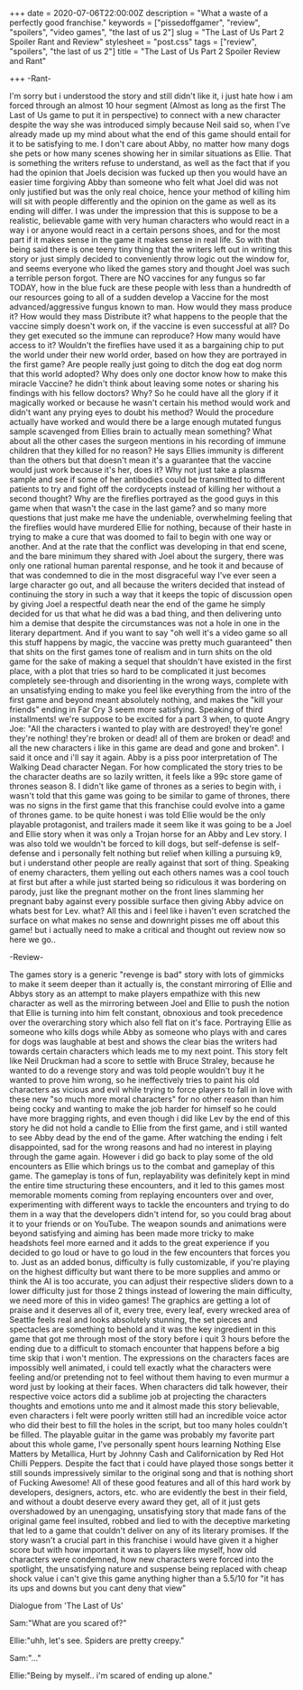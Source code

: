 +++
date = 2020-07-06T22:00:00Z
description = "What a waste of a perfectly good franchise."
keywords = ["pissedoffgamer", "review", "spoilers", "video games", "the last of us 2"]
slug = "The Last of Us Part 2 Spoiler Rant and Review"
stylesheet = "post.css"
tags = ["review", "spoilers", "the last of us 2"]
title = "The Last of Us Part 2 Spoiler Review and Rant"

+++
\-Rant-

I'm sorry but i understood the story and still didn't like it, i just hate how i am forced through an almost 10 hour segment (Almost as long as the first The Last of Us game to put it in perspective) to connect with a new character despite the way she was introduced simply because Neil said so, when I've already made up my mind about what the end of this game should entail for it to be satisfying to me. I don't care about Abby, no matter how many dogs she pets or how many scenes showing her in similar situations as Ellie. That is something the writers refuse to understand, as well as the fact that if you had the opinion that Joels decision was fucked up then you would have an easier time forgiving Abby than someone who felt what Joel did was not only justified but was the only real choice, hence your method of killing him will sit with people differently and the opinion on the game as well as its ending will differ. I was under the impression that this is suppose to be a realistic, believable game with very human characters who would react in a way i or anyone would react in a certain persons shoes, and for the most part if it makes sense in the game it makes sense in real life. So with that being said there is one teeny tiny thing that the writers left out in writing this story or just simply decided to conveniently throw logic out the window for, and seems everyone who liked the games story and thought Joel was such a terrible person forgot. There are NO vaccines for any fungus so far TODAY, how in the blue fuck are these people with less than a hundredth of our resources going to all of a sudden develop a Vaccine for the most advanced/aggressive fungus known to man. How would they mass produce it? How would they mass Distribute it? what happens to the people that the vaccine simply doesn't work on, if the vaccine is even successful at all? Do they get executed so the immune can reproduce? How many would have access to it? Wouldn't the fireflies have used it as a bargaining chip to put the world under their new world order, based on how they are portrayed in the first game? Are people really just going to ditch the dog eat dog norm that this world adopted? Why does only one doctor know how to make this miracle Vaccine? he didn't think about leaving some notes or sharing his findings with his fellow doctors? Why? So he could have all the glory if it magically worked or because he wasn't certain his method would work and didn't want any prying eyes to doubt his method? Would the procedure actually have worked and would there be a large enough mutated fungus sample scavenged from Ellies brain to actually mean something? What about all the other cases the surgeon mentions in his recording of immune children that they killed for no reason? He says Ellies immunity is different than the others but that doesn't mean it's a guarantee that the vaccine would just work because it's her, does it? Why not just take a plasma sample and see if some of her antibodies could be transmitted to different patients to try and fight off the cordycepts instead of killing her without a second thought? Why are the fireflies portrayed as the good guys in this game when that wasn't the case in the last game? and so many more questions that just make me have the undeniable, overwhelming feeling that the fireflies would have murdered Ellie for nothing, because of their haste in trying to make a cure that was doomed to fail to begin with one way or another. And at the rate that the conflict was developing in that end scene, and the bare minimum they shared with Joel about the surgery, there was only one rational human parental response, and he took it and because of that was condemned to die in the most disgraceful way I've ever seen a large character go out, and all because the writers decided that instead of continuing the story in such a way that it keeps the topic of discussion open by giving Joel a respectful death near the end of the game he simply decided for us that what he did was a bad thing, and then delivering unto him a demise that despite the circumstances was not a hole in one in the literary department. And if you want to say "oh well it's a video game so all this stuff happens by magic, the vaccine was pretty much guaranteed" then that shits on the first games tone of realism and in turn shits on the old game for the sake of making a sequel that shouldn't have existed in the first place, with a plot that tries so hard to be complicated it just becomes completely see-through and disorienting in the wrong ways, complete with an unsatisfying ending to make you feel like everything from the intro of the first game and beyond meant absolutely nothing, and makes the "kill your friends" ending in Far Cry 3 seem more satisfying. Speaking of third installments! we're suppose to be excited for a part 3 when, to quote Angry Joe: "All the characters i wanted to play with are destroyed! they're gone! they're nothing! they're broken or dead! all of them are broken or dead! and all the new characters i like in this game are dead and gone and broken". I said it once and i'll say it again. Abby is a piss poor interpretation of The Walking Dead character Negan. For how complicated the story tries to be the character deaths are so lazily written, it feels like a 99c store game of thrones season 8. I didn't like game of thrones as a series to begin with, i wasn't told that this game was going to be similar to game of thrones, there was no signs in the first game that this franchise could evolve into a game of thrones game. to be quite honest i was told Ellie would be the only playable protagonist, and trailers made it seem like it was going to be a Joel and Ellie story when it was only a Trojan horse for an Abby and Lev story. I was also told we wouldn't be forced to kill dogs, but self-defense is self-defense and i personally felt nothing but relief when killing a pursuing k9, but i understand other people are really against that sort of thing. Speaking of enemy characters, them yelling out each others names was a cool touch at first but after a while just started being so ridiculous it was bordering on parody, just like the pregnant mother on the front lines slamming her pregnant baby against every possible surface then giving Abby advice on whats best for Lev. what? All this and i feel like i haven't even scratched the surface on what makes no sense and downright pisses me off about this game! but i actually need to make a critical and thought out review now so here we go..

\-Review-

The games story is a generic "revenge is bad" story with lots of gimmicks to make it seem deeper than it actually is, the constant mirroring of Ellie and Abbys story as an attempt to make players empathize with this new character as well as the mirroring between Joel and Ellie to push the notion that Ellie is turning into him felt constant, obnoxious and took precedence over the overarching story which also fell flat on it's face. Portraying Ellie as someone who kills dogs while Abby as someone who plays with and cares for dogs was laughable at best and shows the clear bias the writers had towards certain characters which leads me to my next point. This story felt like Neil Druckman had a score to settle with Bruce Straley, because he wanted to do a revenge story and was told people wouldn't buy it he wanted to prove him wrong, so he ineffectively tries to paint his old characters as vicious and evil while trying to force players to fall in love with these new "so much more moral characters" for no other reason than him being cocky and wanting to make the job harder for himself so he could have more bragging rights, and even though i did like Lev by the end of this story he did not hold a candle to Ellie from the first game, and i still wanted to see Abby dead by the end of the game. After watching the ending i felt disappointed, sad for the wrong reasons and had no interest in playing through the game again. However i did go back to play some of the old encounters as Ellie which brings us to the combat and gameplay of this game. The gameplay is tons of fun, replayability was definitely kept in mind the entire time structuring these encounters, and it led to this games most memorable moments coming from replaying encounters over and over, experimenting with different ways to tackle the encounters and trying to do them in a way that the developers didn't intend for, so you could brag about it to your friends or on YouTube. The weapon sounds and animations were beyond satisfying and aiming has been made more tricky to make headshots feel more earned and it adds to the great experience if you decided to go loud or have to go loud in the few encounters that forces you to. Just as an added bonus, difficulty is fully customizable, if you're playing on the highest difficulty but want there to be more supplies and ammo or think the AI is too accurate, you can adjust their respective sliders down to a lower difficulty just for those 2 things instead of lowering the main difficulty, we need more of this in video games! The graphics are getting a lot of praise and it deserves all of it, every tree, every leaf, every wrecked area of Seattle feels real and looks absolutely stunning, the set pieces and spectacles are something to behold and it was the key ingredient in this game that got me through most of the story before i quit 3 hours before the ending due to a difficult to stomach encounter that happens before a big time skip that i won't mention. The expressions on the characters faces are impossibly well animated, i could tell exactly what the characters were feeling and/or pretending not to feel without them having to even murmur a word just by looking at their faces. When characters did talk however, their respective voice actors did a sublime job at projecting the characters thoughts and emotions unto me and it almost made this story believable, even characters i felt were poorly written still had an incredible voice actor who did their best to fill the holes in the script, but too many holes couldn't be filled. The playable guitar in the game was probably my favorite part about this whole game, I've personally spent hours learning Nothing Else Matters by Metallica, Hurt by Johnny Cash and Californication by Red Hot Chilli Peppers. Despite the fact that i could have played those songs better it still sounds impressively similar to the original song and that is nothing short of Fucking Awesome! All of these good features and all of this hard work by developers, designers, actors, etc. who are evidently the best in their field, and without a doubt deserve every award they get, all of it just gets overshadowed by an unengaging, unsatisfying story that made fans of the original game feel insulted, robbed and lied to with the deceptive marketing that led to a game that couldn't deliver on any of its literary promises. If the story wasn't a crucial part in this franchise i would have given it a higher score but with how important it was to players like myself, how old characters were condemned, how new characters were forced into the spotlight, the unsatisfying nature and suspense being replaced with cheap shock value i can't give this game anything higher than a 5.5/10 for "it has its ups and downs but you cant deny that view"

Dialogue from 'The Last of Us'

Sam:"What are you scared of?"

Ellie:"uhh, let's see. Spiders are pretty creepy."

Sam:"..."

Ellie:"Being by myself.. i'm scared of ending up alone."
